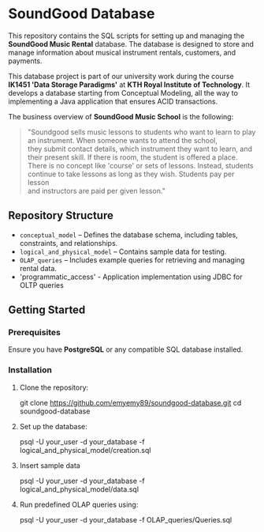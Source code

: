 # SoundGood Database  

This repository contains the SQL scripts for setting up and managing the **SoundGood Music Rental** database. The database is designed to store and manage information about musical instrument rentals, customers, and payments.  

This database project is part of our university work during the course **IK1451 'Data Storage Paradigms'** at **KTH Royal Institute of Technology**. It develops a database starting from Conceptual Modeling, all the way to implementing a Java application that ensures ACID transactions.

The business overview of **SoundGood Music School** is the following:

> "Soundgood sells music lessons to students who want to learn to play an instrument. When someone wants to attend the school,  
> they submit contact details, which instrument they want to learn, and their present skill. If there is room, the student is offered a place.  
> There is no concept like 'course' or sets of lessons. Instead, students continue to take lessons as long as they wish. Students pay per lesson  
> and instructors are paid per given lesson."

## Repository Structure  

- `conceptual_model` – Defines the database schema, including tables, constraints, and relationships.  
- `logical_and_physical_model` – Contains sample data for testing.  
- `OLAP_queries` – Includes example queries for retrieving and managing rental data.
- 'programmatic_access' - Application implementation using JDBC for OLTP queries

## Getting Started  

### Prerequisites  

Ensure you have **PostgreSQL** or any compatible SQL database installed.  

### Installation  

1. Clone the repository:

   git clone https://github.com/emyemy89/soundgood-database.git
   cd soundgood-database

3. Set up the database:

   psql -U your_user -d your_database -f logical_and_physical_model/creation.sql

4. Insert sample data
 
   psql -U your_user -d your_database -f logical_and_physical_model/data.sql

   
6. Run predefined OLAP queries using:
   
   psql -U your_user -d your_database -f OLAP_queries/Queries.sql
